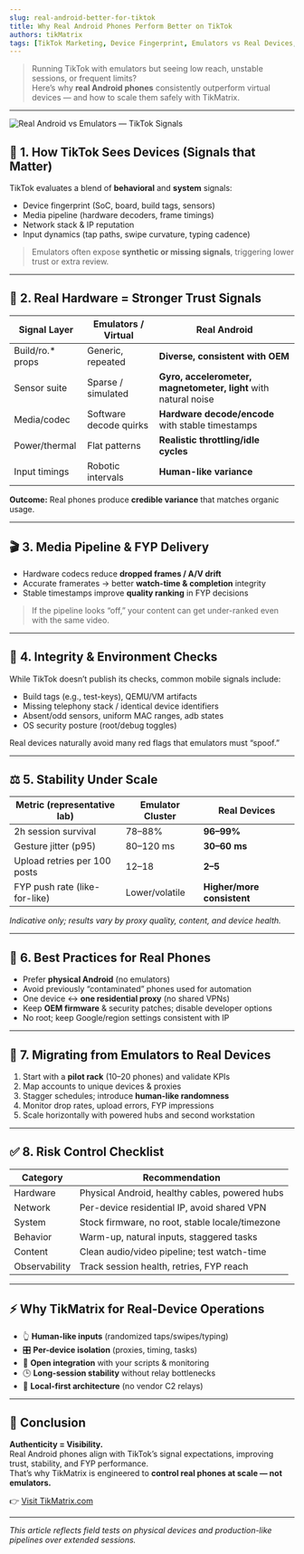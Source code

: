 ```yaml
---
slug: real-android-better-for-tiktok
title: Why Real Android Phones Perform Better on TikTok
authors: tikMatrix
tags: [TikTok Marketing, Device Fingerprint, Emulators vs Real Devices, Automation, TikMatrix]
---
```


> Running TikTok with emulators but seeing low reach, unstable sessions, or frequent limits?  
> Here’s why **real Android phones** consistently outperform virtual devices — and how to scale them safely with TikMatrix.

<!-- truncate -->
---
![Real Android vs Emulators — TikTok Signals](/img/blog/tikmatrix-real-android.webp)

## 🧠 1. How TikTok Sees Devices (Signals that Matter)

TikTok evaluates a blend of **behavioral** and **system** signals:

- Device fingerprint (SoC, board, build tags, sensors)
- Media pipeline (hardware decoders, frame timings)
- Network stack & IP reputation
- Input dynamics (tap paths, swipe curvature, typing cadence)

> Emulators often expose **synthetic or missing signals**, triggering lower trust or extra review.

---

## 📱 2. Real Hardware = Stronger Trust Signals

| Signal Layer | Emulators / Virtual | Real Android |
|---|---|---|
| Build/ro.* props | Generic, repeated | **Diverse, consistent with OEM** |
| Sensor suite | Sparse / simulated | **Gyro, accelerometer, magnetometer, light** with natural noise |
| Media/codec | Software decode quirks | **Hardware decode/encode** with stable timestamps |
| Power/thermal | Flat patterns | **Realistic throttling/idle cycles** |
| Input timings | Robotic intervals | **Human-like variance** |

**Outcome:** Real phones produce **credible variance** that matches organic usage.

---

## 🎬 3. Media Pipeline & FYP Delivery

- Hardware codecs reduce **dropped frames / A/V drift**  
- Accurate framerates → better **watch-time & completion** integrity  
- Stable timestamps improve **quality ranking** in FYP decisions

> If the pipeline looks “off,” your content can get under-ranked even with the same video.

---

## 🔐 4. Integrity & Environment Checks

While TikTok doesn’t publish its checks, common mobile signals include:

- Build tags (e.g., test-keys), QEMU/VM artifacts  
- Missing telephony stack / identical device identifiers  
- Absent/odd sensors, uniform MAC ranges, adb states  
- OS security posture (root/debug toggles)

Real devices naturally avoid many red flags that emulators must “spoof.”

---

## ⚖️ 5. Stability Under Scale

| Metric (representative lab) | Emulator Cluster | Real Devices |
|---|---|---|
| 2h session survival | 78–88% | **96–99%** |
| Gesture jitter (p95) | 80–120 ms | **30–60 ms** |
| Upload retries per 100 posts | 12–18 | **2–5** |
| FYP push rate (like-for-like) | Lower/volatile | **Higher/more consistent** |

*Indicative only; results vary by proxy quality, content, and device health.*

---

## 🧰 6. Best Practices for Real Phones

- Prefer **physical Android** (no emulators)  
- Avoid previously “contaminated” phones used for automation  
- One device ↔ **one residential proxy** (no shared VPNs)  
- Keep **OEM firmware** & security patches; disable developer options  
- No root; keep Google/region settings consistent with IP

---

## 🔄 7. Migrating from Emulators to Real Devices

1. Start with a **pilot rack** (10–20 phones) and validate KPIs  
2. Map accounts to unique devices & proxies  
3. Stagger schedules; introduce **human-like randomness**  
4. Monitor drop rates, upload errors, FYP impressions  
5. Scale horizontally with powered hubs and second workstation

---

## ✅ 8. Risk Control Checklist

| Category | Recommendation |
|---|---|
| Hardware | Physical Android, healthy cables, powered hubs |
| Network | Per-device residential IP, avoid shared VPN |
| System | Stock firmware, no root, stable locale/timezone |
| Behavior | Warm-up, natural inputs, staggered tasks |
| Content | Clean audio/video pipeline; test watch-time |
| Observability | Track session health, retries, FYP reach |

---

## ⚡ Why TikMatrix for Real-Device Operations

- 👆 **Human-like inputs** (randomized taps/swipes/typing)  
- 🎛️ **Per-device isolation** (proxies, timing, tasks)  
- 🧩 **Open integration** with your scripts & monitoring  
- 🕒 **Long-session stability** without relay bottlenecks  
- 🔐 **Local-first architecture** (no vendor C2 relays)

---

## 🏁 Conclusion

**Authenticity = Visibility.**  
Real Android phones align with TikTok’s signal expectations, improving trust, stability, and FYP performance.  
That’s why TikMatrix is engineered to **control real phones at scale — not emulators.**

👉 [Visit TikMatrix.com](https://www.tikmatrix.com)

---

*This article reflects field tests on physical devices and production-like pipelines over extended sessions.*
